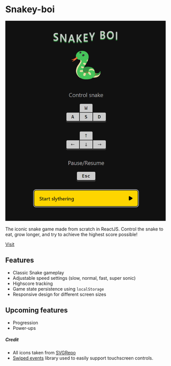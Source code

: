 # Snakey-boi

![Preview](preview.jpg)

The iconic snake game made from scratch in ReactJS.
Control the snake to eat, grow longer, and try to achieve the highest score possible!

[Visit](https://snakey-boi.vercel.app/)

## Features

- Classic Snake gameplay
- Adjustable speed settings (slow, normal, fast, super sonic)
- Highscore tracking
- Game state persistence using `localStorage`
- Responsive design for different screen sizes

## Upcoming features

- Progression
- Power-ups

##### Credit

- All icons taken from [SVGRepo](https://www.svgrepo.com/)
- [Swiped events](https://github.com/john-doherty/swiped-events) library used to easily support touchscreen controls.

